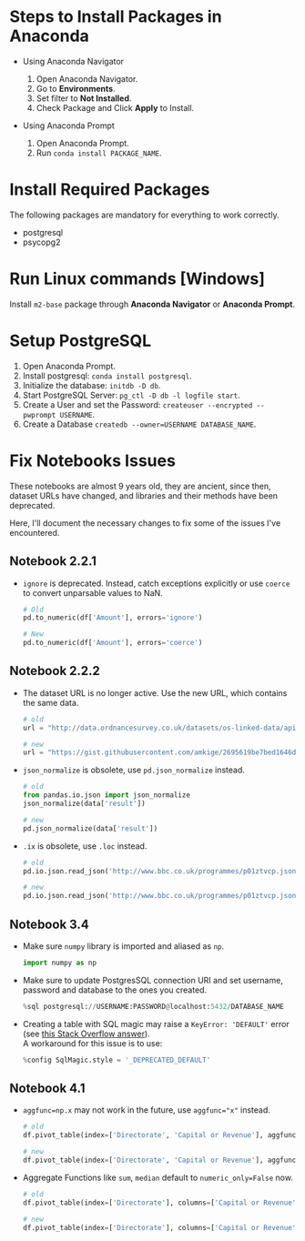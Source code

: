 # Steps to Install Packages in Anaconda
- Using Anaconda Navigator
    1. Open Anaconda Navigator.
    2. Go to **Environments**.
    3. Set filter to **Not Installed**.
    4. Check Package and Click **Apply** to Install.

- Using Anaconda Prompt
    1. Open Anaconda Prompt.
    2. Run `conda install PACKAGE_NAME`.

# Install Required Packages
The following packages are mandatory for everything to work correctly.
- postgresql
- psycopg2

# Run Linux commands [Windows]
Install `m2-base` package through **Anaconda Navigator** or **Anaconda Prompt**.

# Setup PostgreSQL
1. Open Anaconda Prompt.
2. Install postgresql: `conda install postgresql`.
3. Initialize the database: `initdb -D db`.
4. Start PostgreSQL Server: `pg_ctl -D db -l logfile start`.
5. Create a User and set the Password: `createuser --encrypted --pwprompt USERNAME`.
6. Create a Database `createdb --owner=USERNAME DATABASE_NAME`.

# Fix Notebooks Issues

These notebooks are almost 9 years old, they are ancient, since then, dataset URLs have changed, and libraries and their methods have been deprecated.

Here, I'll document the necessary changes to fix some of the issues I've encountered.

## Notebook 2.2.1

- `ignore` is deprecated. Instead, catch exceptions explicitly or use `coerce` to convert unparsable values to NaN.

    
    ```python
    # Old
    pd.to_numeric(df['Amount'], errors='ignore')

    # New
    pd.to_numeric(df['Amount'], errors='coerce')
    ```

## Notebook 2.2.2

- The dataset URL is no longer active. Use the new URL, which contains the same data.

    ```python
    # old
    url = "http://data.ordnancesurvey.co.uk/datasets/os-linked-data/apis/reconciliation?query=MK7&type=http%3A%2F%2Fdata.ordnancesurvey.co.uk%2Fontology%2Fpostcode%2FPostcodeSector&type_strict=any&limit=10"

    # new
    url = "https://gist.githubusercontent.com/amkige/2695619be7bed1646d087d92fedc136b/raw/f2d8c2a62daa1ca668eb3572a81f91d3bdc12fe5/ordanance-survey-dataset.json"
    ```

- `json_normalize` is obsolete, use `pd.json_normalize` instead.

    ```python
    # old
    from pandas.io.json import json_normalize
    json_normalize(data['result'])

    # new
    pd.json_normalize(data['result'])
    ```

- `.ix` is obsolete, use `.loc` instead.

    ```python
    # old
    pd.io.json.read_json('http://www.bbc.co.uk/programmes/p01ztvcp.json').ix[rows]

    # new
    pd.io.json.read_json('http://www.bbc.co.uk/programmes/p01ztvcp.json').loc[rows]
    ```

## Notebook 3.4

- Make sure `numpy` library is imported and aliased as `np`.

    ```python
    import numpy as np
    ```

- Make sure to update PostgresSQL connection URI and set username, password and database to the ones you created.

    ```python
    %sql postgresql://USERNAME:PASSWORD@localhost:5432/DATABASE_NAME
    ```

- Creating a table with SQL magic may raise a `KeyError: 'DEFAULT'` error (see [this Stack Overflow answer](https://stackoverflow.com/a/79155603)).\
A workaround for this issue is to use:


    ```python
    %config SqlMagic.style = '_DEPRECATED_DEFAULT'
    ```

## Notebook 4.1
- `aggfunc=np.x` may not work in the future, use `aggfunc="x"` instead.

    ```python
    # old
    df.pivot_table(index=['Directorate', 'Capital or Revenue'], aggfunc=np.sum)

    # new
    df.pivot_table(index=['Directorate', 'Capital or Revenue'], aggfunc="sum")
    ```
- Aggregate Functions like `sum`, `median` default to `numeric_only=False` now.

    ```python
    # old 
    df.pivot_table(index=['Directorate'], columns=['Capital or Revenue'], aggfunc=[np.sum, np.median])

    # new
    df.pivot_table(index=['Directorate'], columns=['Capital or Revenue'], values=df.select_dtypes(include='number').columns, aggfunc=["sum", "median"])